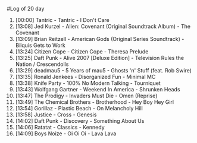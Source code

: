 #Log of 20 day

1. [00:00] Tantric - Tantric - I Don't Care
1. [13:08] Jed Kurzel - Alien: Covenant (Original Soundtrack Album) - The Covenant
1. [13:09] Brian Reitzell - American Gods (Original Series Soundtrack) - Bilquis Gets to Work
1. [13:24] Citizen Cope - Citizen Cope - Theresa Prelude
1. [13:25] Daft Punk - Alive 2007 [Deluxe Edition] - Television Rules the Nation / Crescendolls
1. [13:29] deadmau5 - 5 Years of mau5 - Ghosts 'n' Stuff (feat. Rob Swire)
1. [13:35] Ronald Jenkees - Disorganized Fun - Minimal MC
1. [13:38] Knife Party - 100% No Modern Talking - Tourniquet
1. [13:43] Wolfgang Gartner - Weekend In America - Shrunken Heads
1. [13:47] The Prodigy - Invaders Must Die - Omen (Reprise)
1. [13:49] The Chemical Brothers - Brotherhood - Hey Boy Hey Girl
1. [13:54] Gorillaz - Plastic Beach - On Melancholy Hill
1. [13:58] Justice - Cross - Genesis
1. [14:02] Daft Punk - Discovery - Something About Us
1. [14:06] Ratatat - Classics - Kennedy
1. [14:09] Boys Noize - Oi Oi Oi - Lava Lava
